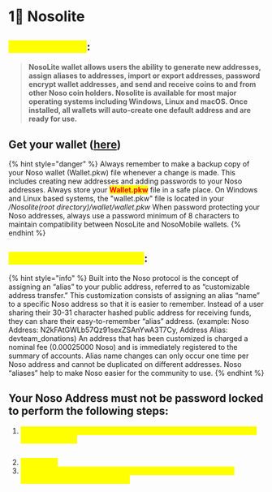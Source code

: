 # 1⃣ Nosolite

## <mark style="color:yellow;">Nosolite Wallet</mark>:

> #### NosoLite wallet allows users the ability to generate new addresses, assign aliases to addresses, import or export addresses, password encrypt wallet addresses, and send and receive coins to and from other Noso coin holders. Nosolite is available for most major operating systems including Windows, Linux and macOS. Once installed, all wallets will auto-create one default address and are ready for use.

## Get your wallet ([here](https://github.com/Noso-Project/NosoLite/releases/latest))

{% hint style="danger" %}
Always remember to make a backup copy of your Noso wallet (Wallet.pkw) file whenever a change is made. This includes creating new addresses and adding passwords to your Noso addresses. Always store your <mark style="color:red;">**Wallet.pkw**</mark> file in a safe place. On Windows and Linux based systems, the "wallet.pkw" file is located in your _/Nosolite(root directory)/wallet/wallet.pkw_ When password protecting your Noso addresses, always use a password minimum of 8 characters to maintain compatibility between NosoLite and NosoMobile wallets.​
{% endhint %}

## <mark style="color:yellow;">Customize Address(Alias)</mark>:

{% hint style="info" %}
Built into the Noso protocol is the concept of assigning an “alias” to your public address, referred to as “customizable address transfer.” This customization consists of assigning an alias “name” to a specific Noso address so that it is easier to remember. Instead of a user sharing their 30-31 character hashed public address for receiving funds, they can share their easy-to-remember “alias” address. (example: Noso Address: N2kFAtGWLb57Qz91sexZSAnYwA3T7Cy, Address Alias: devteam\_donations) An address that has been customized is charged a nominal fee (0.00025000 Noso) and is immediately registered to the summary of accounts. Alias name changes can only occur one time per Noso address and cannot be duplicated on different addresses. Noso “aliases” help to make Noso easier for the community to use.&#x20;
{% endhint %}

## Your Noso Address must not be password locked to perform the following steps:

1. <mark style="color:yellow;">**Right click on the address you wish to customize then enter the alias you wish to use.**</mark>

<figure><img src="https://lh6.googleusercontent.com/u5plzkEDtnCHisqU_tahRbb_G8SgieTLsDA1H9VgPk3sFqj5yn3xK1WgtGlC9DOVGwx7oUFJAxdjcCrXsvz5QmJf1ToV8Y3YjIWFYWsdJ_uDNiAWc7VeP8ygVN9rYRMFPaTD933lwcwz79U7ltyZPgo" alt=""><figcaption></figcaption></figure>

2. <mark style="color:yellow;">**Click “OK”**</mark>
3. <mark style="color:yellow;">**Wait one block.  Once clicking “OK” your Noso Address will be updated on the following block.**</mark>

<figure><img src="https://lh4.googleusercontent.com/Le66-Q8bippLM9EYhDQfHvzPxuMDEsurEvmkmhHkBLGPyNh4QPCah3lHJkI_XlVExZS_JWvt8U0lt8zEb5w_cxPiz-K2JxTWtfwoTiMXEAeXwp7lNS_nffkcZDHjtarEEiIwi7btql8klyPb4SXm1-g" alt=""><figcaption></figcaption></figure>
